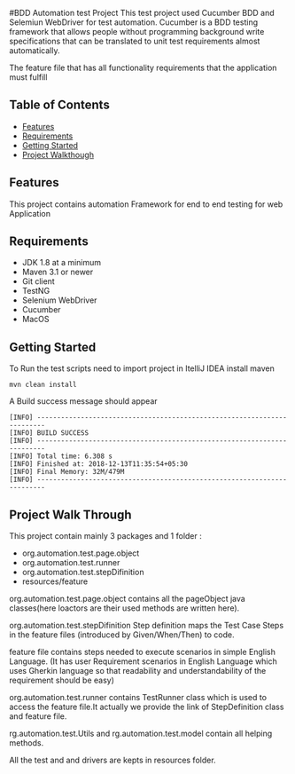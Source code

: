 

#BDD Automation test Project
This test project used Cucumber BDD and Selemiun WebDriver for test automation.
Cucumber is a BDD testing framework that allows people without programming background write specifications that 
can be translated to unit test requirements almost automatically.

The feature file that has all functionality requirements that the application must fulfill

## Table of Contents

- [Features](#features)
- [Requirements](#requirements)
- [Getting Started](#getting-started)
- [Project Walkthough](#project-walk-through)

## Features
This project contains automation Framework for end to end testing for web Application

## Requirements

* JDK 1.8 at a minimum
* Maven 3.1 or newer
* Git client 
* TestNG
* Selenium WebDriver
* Cucumber
* MacOS

## Getting Started
To Run the test scripts need to import project in ItelliJ IDEA
 install maven
 
    mvn clean install
    
A Build success message should appear

    [INFO] ------------------------------------------------------------------------
    [INFO] BUILD SUCCESS
    [INFO] ------------------------------------------------------------------------
    [INFO] Total time: 6.308 s
    [INFO] Finished at: 2018-12-13T11:35:54+05:30
    [INFO] Final Memory: 32M/479M
    [INFO] ------------------------------------------------------------------------

## Project Walk Through
 This project contain mainly 3 packages and 1 folder :
 * org.automation.test.page.object
 * org.automation.test.runner
 * org.automation.test.stepDifinition
 * resources/feature
 
 org.automation.test.page.object contains all the pageObject java classes(here loactors are their used methods
  are written here).
 
 org.automation.test.stepDifinition Step definition maps the Test Case Steps in the feature files
 (introduced by Given/When/Then) to code.
 
 feature file contains steps needed to execute scenarios in simple English Language.
 (It has user Requirement scenarios in English Language which uses Gherkin language
  so that readability and understandability of the requirement should be easy)
 
 org.automation.test.runner contains TestRunner class which is used to access the 
 feature file.It actually we provide the link of StepDefinition class and feature file.

rg.automation.test.Utils and rg.automation.test.model contain all helping methods.

All the test and and drivers are kepts in resources folder.
